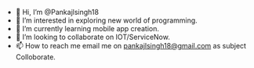- 👋 Hi, I’m @Pankajlsingh18
- 👀 I’m interested in exploring new world of programming.
- 🌱 I’m currently learning mobile app creation.
- 💞️ I’m looking to collaborate on IOT/ServiceNow.
- 📫 How to reach me email me on pankajlsingh18@gmail.com as subject Colloborate.

<!---
Pankajlsingh18/Pankajlsingh18 is a ✨ special ✨ repository because its `README.md` (this file) appears on your GitHub profile.
You can click the Preview link to take a look at your changes.
--->
